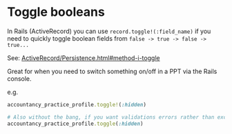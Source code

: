 # Toggle booleans

In Rails (ActiveRecord) you can use `record.toggle!(:field_name)` if you need to quickly toggle boolean fields from `false -> true -> false -> true...`

See: [ActiveRecord/Persistence.html#method-i-toggle](https://api.rubyonrails.org/classes/ActiveRecord/Persistence.html#method-i-toggle)

Great for when you need to switch something on/off in a PPT via the Rails console.

e.g.

```ruby
accountancy_practice_profile.toggle!(:hidden)

# Also without the bang, if you want validations errors rather than exceptions:
accountancy_practice_profile.toggle(:hidden)
```
